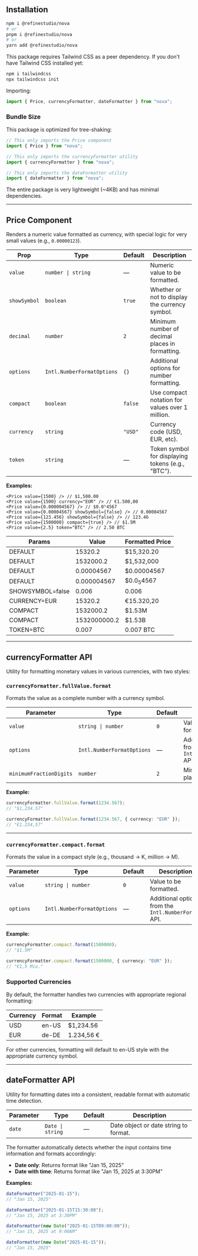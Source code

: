 ## Installation

```bash
npm i @refinestudio/nova
# or
pnpm i @refinestudio/nova
# or
yarn add @refinestudio/nova
```

This package requires Tailwind CSS as a peer dependency. If you don't have Tailwind CSS installed yet:

```bash
npm i tailwindcss
npx tailwindcss init
```

Importing:

```ts
import { Price, currencyFormatter, dateFormatter } from "nova";
```

### Bundle Size

This package is optimized for tree-shaking:

```js
// This only imports the Price component
import { Price } from "nova";

// This only imports the currencyFormatter utility
import { currencyFormatter } from "nova";

// This only imports the dateFormatter utility
import { dateFormatter } from "nova";
```

The entire package is very lightweight (~4KB) and has minimal dependencies.

---

## Price Component

Renders a numeric value formatted as currency, with special logic for very small values (e.g., `0.00000123`).

| Prop         | Type                       | Default | Description                                      |
| ------------ | -------------------------- | ------- | ------------------------------------------------ |
| `value`      | `number \| string`         | —       | Numeric value to be formatted.                   |
| `showSymbol` | `boolean`                  | `true`  | Whether or not to display the currency symbol.   |
| `decimal`    | `number`                   | `2`     | Minimum number of decimal places in formatting.  |
| `options`    | `Intl.NumberFormatOptions` | `{}`    | Additional options for number formatting.        |
| `compact`    | `boolean`                  | `false` | Use compact notation for values over 1 million.  |
| `currency`   | `string`                   | `"USD"` | Currency code (USD, EUR, etc).                   |
| `token`      | `string`                   | —       | Token symbol for displaying tokens (e.g., "BTC"). |

**Examples:**

```tsx
<Price value={1500} /> // $1,500.00
<Price value={1500} currency="EUR" /> // €1.500,00
<Price value={0.000004567} /> // $0.0⁵4567
<Price value={0.00004567} showSymbol={false} /> // 0.00004567
<Price value={123.456} showSymbol={false} /> // 123.46
<Price value={1500000} compact={true} /> // $1.5M
<Price value={2.5} token="BTC" /> // 2.50 BTC
```

| Params            | Value         | Formatted Price  |
|-------------------|---------------|-------------------|
| DEFAULT           | 15320.2       | $15,320.20        |
| DEFAULT           | 1532000.2     | $1,532,000        |
| DEFAULT           | 0.00004567    | $0.00004567       |
| DEFAULT           | 0.000004567   | $0.0<sub>5</sub>4567|
| SHOWSYMBOL=false  | 0.006         | 0.006             |
| CURRENCY=EUR      | 15320.2       | €15.320,20        |
| COMPACT           | 1532000.2     | $1.53M            |
| COMPACT           | 1532000000.2  | $1.53B            |
| TOKEN=BTC         | 0.007         | 0.007 BTC         |


---

## currencyFormatter API

Utility for formatting monetary values in various currencies, with two styles:

### `currencyFormatter.fullValue.format`

Formats the value as a complete number with a currency symbol.

| Parameter               | Type                       | Default  | Description                                          |
| ----------------------- | -------------------------- | -------- | ---------------------------------------------------- |
| `value`                 | `string \| number`         | `0`      | Value to be formatted.                               |
| `options`               | `Intl.NumberFormatOptions` | —        | Additional options from the `Intl.NumberFormat` API. |
| `minimumFractionDigits` | `number`                   | `2`      | Minimum decimal places to show.                      |

**Example:**

```ts
currencyFormatter.fullValue.format(1234.567);
// "$1,234.57"

currencyFormatter.fullValue.format(1234.567, { currency: "EUR" });
// "€1.234,57"
```

---

### `currencyFormatter.compact.format`

Formats the value in a compact style (e.g., thousand → K, million → M).

| Parameter | Type                       | Default | Description                                         |
| --------- | -------------------------- | ------- | --------------------------------------------------- |
| `value`   | `string \| number`         | `0`     | Value to be formatted.                              |
| `options` | `Intl.NumberFormatOptions` | —       | Additional options from the `Intl.NumberFormat` API.|

**Example:**

```ts
currencyFormatter.compact.format(1500000);
// "$1.5M"

currencyFormatter.compact.format(1500000, { currency: "EUR" });
// "€1,5 Mio."
```

### Supported Currencies

By default, the formatter handles two currencies with appropriate regional formatting:

| Currency | Format   | Example    |
| -------- | -------- | ---------- |
| USD      | en-US    | $1,234.56  |
| EUR      | de-DE    | 1.234,56 € |

For other currencies, formatting will default to en-US style with the appropriate currency symbol.

---

## dateFormatter API

Utility for formatting dates into a consistent, readable format with automatic time detection.

| Parameter | Type               | Default | Description                           |
| --------- | ------------------ | ------- | ------------------------------------- |
| `date`    | `Date \| string`   | —       | Date object or date string to format. |

The formatter automatically detects whether the input contains time information and formats accordingly:

- **Date only**: Returns format like "Jan 15, 2025"
- **Date with time**: Returns format like "Jan 15, 2025 at 3:30PM"

**Examples:**

```ts
dateFormatter("2025-01-15");
// "Jan 15, 2025"

dateFormatter("2025-01-15T15:30:00");
// "Jan 15, 2025 at 3:30PM"

dateFormatter(new Date("2025-01-15T09:00:00"));
// "Jan 15, 2025 at 9:00AM"

dateFormatter(new Date("2025-01-15"));
// "Jan 15, 2025"
```